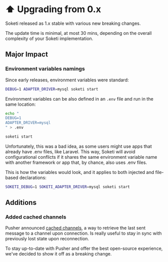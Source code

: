 # ⬆ Upgrading from 0.x

Soketi released as 1.x stable with various new breaking changes.

The update time is minimal, at most 30 mins, depending on the overall complexity of your Soketi implementation.

## Major Impact

### Environment variables namings

Since early releases, environment variables were standard:

```bash
DEBUG=1 ADAPTER_DRIVER=mysql soketi start
```

Environment variables can be also defined in an `.env` file and run in the same location:

```bash
echo "
DEBUG=1
ADAPTER_DRIVER=mysql
" > .env
```

```bash
soketi start
```

Unfortunately, this was a bad idea, as some users might use apps that already have .env files, like Laravel. This way, Soketi will avoid configurational conflicts if it shares the same environment variable name with another framework or app that, by chance, also uses .env files.

This is how the variables would look, and it applies to both injected and file-based declarations:

```bash
SOKETI_DEBUG=1 SOKETI_ADAPTER_DRIVER=mysql soketi start
```

## Additions

### Added cached channels

Pusher announced [cached channels](https://pusher.com/docs/channels/using\_channels/cache-channels/), a way to retrieve the last sent message to a channel upon connection. Is really useful to stay in sync with previously lost state upon reconnection.

To stay up-to-date with Pusher and offer the best open-source experience, we've decided to show it off as a breaking change.
